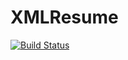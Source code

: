 # XMLResume #
[![Build Status](https://travis-ci.org/ashenm/xmlresume.svg?branch=master)](https://travis-ci.org/ashenm/xmlresume)
